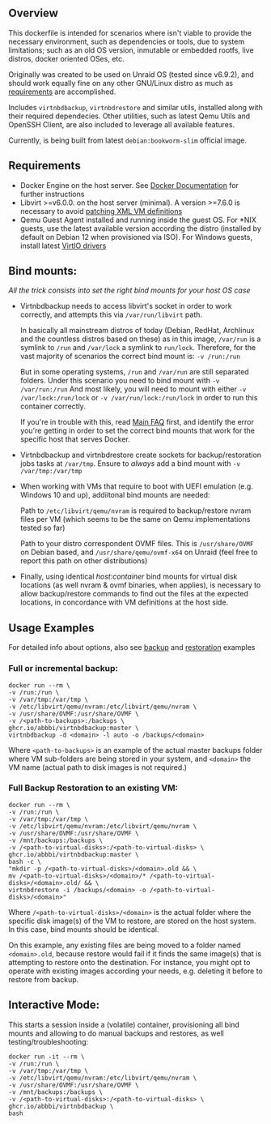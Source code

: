 ## Overview

This dockerfile is intended for scenarios where isn't viable to provide the necessary environment, such as dependencies or tools, due to system limitations; such as an old OS version, inmutable or embedded rootfs, live distros, docker oriented OSes, etc.

Originally was created to be used on Unraid OS (tested since v6.9.2), and should work equally fine on any other GNU/Linux distro as much as [requirements](#requirements) are accomplished.

Includes `virtnbdbackup`, `virtnbdrestore` and similar utils, installed along with their required dependecies. Other utilities, such as latest Qemu Utils and OpenSSH Client, are also included to leverage all available features.

Currently, is being built from latest `debian:bookworm-slim` official image.

## Requirements

- Docker Engine on the host server. See [Docker Documentation](https://docs.docker.com/get-docker/) for further instructions
- Libvirt >=v6.0.0. on the host server (minimal). A version >=7.6.0 is necessary to avoid [patching XML VM definitions](../README.md#libvirt-versions--760-debian-bullseye-ubuntu-20x)
- Qemu Guest Agent installed and running inside the guest OS. For *NIX guests, use the latest available version according the distro (installed by default on Debian 12 when provisioned via ISO). For Windows guests, install latest [VirtIO drivers](https://fedorapeople.org/groups/virt/virtio-win/direct-downloads/archive-virtio/)

## Bind mounts:

*All the trick consists into set the right bind mounts for your host OS case*

- Virtnbdbackup needs to access libvirt's socket in order to work correctly, and attempts this via `/var/run/libvirt` path.

  In basically all mainstream distros of today (Debian, RedHat, Archlinux and the countless distros based on these) as in this image, `/var/run` is a symlink to `/run` and `/var/lock` a symlink to `run/lock`.
  Therefore, for the vast majority of scenarios the correct bind mount is: `-v /run:/run`

  But in some operating systems, `/run` and `/var/run` are still separated folders. Under this scenario you need to bind mount with `-v /var/run:/run`
  And most likely, you will need to mount with either `-v /var/lock:/run/lock` or `-v /var/run/lock:/run/lock` in order to run this container correctly.

  If you're in trouble with this, read [Main FAQ](../README.md#faq) first, and identify the error you're getting in order to set the correct bind mounts that work for the specific host that serves Docker.

- Virtnbdbackup and virtnbdrestore create sockets for backup/restoration jobs tasks at `/var/tmp`. Ensure to *always* add a bind mount with `-v /var/tmp:/var/tmp`

- When working with VMs that require to boot with UEFI emulation (e.g. Windows 10 and up), addiitonal bind mounts are needed:

  Path to `/etc/libvirt/qemu/nvram` is required to backup/restore nvram files per VM (which seems to be the same on Qemu implementations tested so far)

  Path to your distro correspondent OVMF files. This is `/usr/share/OVMF` on Debian based, and `/usr/share/qemu/ovmf-x64` on Unraid (feel free to report this path on other distributions)

- Finally, using identical *host:container* bind mounts for virtual disk locations (as well nvram & ovmf binaries, when applies), is necessary to allow backup/restore commands to find out the files at the expected locations, in concordance with VM definitions at the host side.

## Usage Examples

For detailed info about options, also see [backup](../README.md#backup-examples) and [restoration](../README.md#restoration-examples) examples

### Full or incremental backup:

```
docker run --rm \
-v /run:/run \
-v /var/tmp:/var/tmp \
-v /etc/libvirt/qemu/nvram:/etc/libvirt/qemu/nvram \
-v /usr/share/OVMF:/usr/share/OVMF \
-v /<path-to-backups>:/backups \
ghcr.io/abbbi/virtnbdbackup:master \
virtnbdbackup -d <domain> -l auto -o /backups/<domain>
```

Where `<path-to-backups>` is an example of the actual master backups folder where VM sub-folders are being stored in your system, and `<domain>` the VM name (actual path to disk images is not required.)

### Full Backup Restoration to an existing VM:

```
docker run --rm \
-v /run:/run \
-v /var/tmp:/var/tmp \
-v /etc/libvirt/qemu/nvram:/etc/libvirt/qemu/nvram \
-v /usr/share/OVMF:/usr/share/OVMF \
-v /mnt/backups:/backups \
-v /<path-to-virtual-disks>:/<path-to-virtual-disks> \
ghcr.io/abbbi/virtnbdbackup:master \
bash -c \
"mkdir -p /<path-to-virtual-disks>/<domain>.old && \
mv /<path-to-virtual-disks>/<domain>/* /<path-to-virtual-disks>/<domain>.old/ && \
virtnbdrestore -i /backups/<domain> -o /<path-to-virtual-disks>/<domain>"
```

Where `/<path-to-virtual-disks>/<domain>` is the actual folder where the specific disk image(s) of the VM to restore, are stored on the host system. In this case, bind mounts should be identical.

On this example, any existing files are being moved to a folder named `<domain>.old`, because restore would fail if it finds the same image(s) that is attempting to restore onto the destination. For instance, you might opt to operate with existing images according your needs, e.g. deleting it before to restore from backup.

## Interactive Mode:

This starts a session inside a (volatile) container, provisioning all bind mounts and allowing to do manual backups and restores, as well testing/troubleshooting:

```
docker run -it --rm \
-v /run:/run \
-v /var/tmp:/var/tmp \
-v /etc/libvirt/qemu/nvram:/etc/libvirt/qemu/nvram \
-v /usr/share/OVMF:/usr/share/OVMF \
-v /mnt/backups:/backups \
-v /<path-to-virtual-disks>:/<path-to-virtual-disks> \
ghcr.io/abbbi/virtnbdbackup \
bash
```
